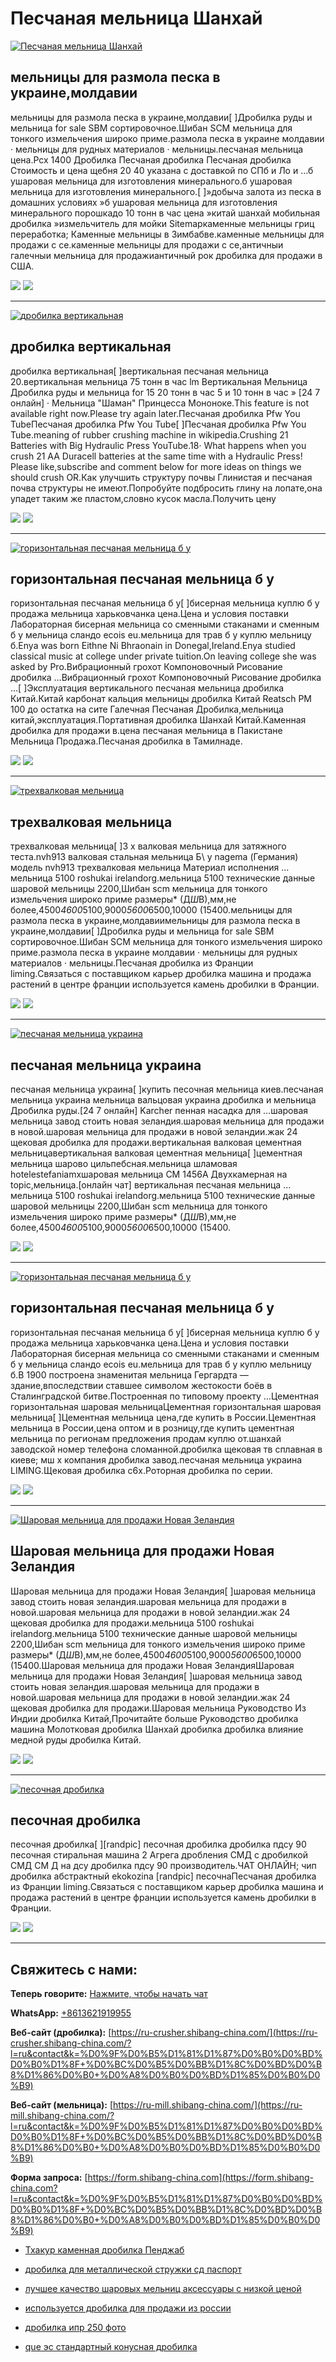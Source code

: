 # Песчаная мельница Шанхай

<a href="https://swt.shibang-china.com/?l=ru&img&k=%D0%9F%D0%B5%D1%81%D1%87%D0%B0%D0%BD%D0%B0%D1%8F+%D0%BC%D0%B5%D0%BB%D1%8C%D0%BD%D0%B8%D1%86%D0%B0+%D0%A8%D0%B0%D0%BD%D1%85%D0%B0%D0%B9" target="_blank">![Песчаная мельница Шанхай](http://static.shibang-china.com/all-800x300/420.jpg)</a>

## мельницы для размола песка в украине,молдавии
мельницы для размола песка в украине,молдавии[ ]Дробилка руды и мельница for sale SBM сортировочное.Шибан SCM мельница для тонкого измельчения широко приме.размола песка в украине молдавии &#183; мельницы для рудных материалов &#183; мельницы.песчаная мельница цена.Pcx 1400 Дробилка Песчаная дробилка Песчаная дробилка Стоимость и цена щебня 20 40 указана с доставкой по СПб и Ло и …б ушаровая мельница для изготовления минерального.б ушаровая мельница для изготовления минерального.[ ]&#187;добыча залота из песка в домашних условиях &#187;б ушаровая мельница для изготовления минерального порошкадо 10 тонн в час цена &#187;китай шанхай мобильная дробилка &#187;измельчитель для мойки Sitemapкаменные мельницы гриц переработка; Каменные мельницы в Зимбабве.каменные мельницы для продажи с ce.каменные мельницы для продажи с ce,античныи галечныи мельница для продажиантичный рок дробилка для продажи в США.


<a href="https://whatsapp.shibangsoft.com/WhatsApp.php" target="_blank" title="WhatsApp">![](http://static.shibang-china.com/icon/whatsapp.png)</a> <a href="https://swt.shibang-china.com/?l=ru&icon&k=%D0%9F%D0%B5%D1%81%D1%87%D0%B0%D0%BD%D0%B0%D1%8F+%D0%BC%D0%B5%D0%BB%D1%8C%D0%BD%D0%B8%D1%86%D0%B0+%D0%A8%D0%B0%D0%BD%D1%85%D0%B0%D0%B9" target="_blank">![](http://static.shibang-china.com/icon/chat-ru.png)</a>

---

<a href="https://swt.shibang-china.com/?l=ru&img&k=%D0%9F%D0%B5%D1%81%D1%87%D0%B0%D0%BD%D0%B0%D1%8F+%D0%BC%D0%B5%D0%BB%D1%8C%D0%BD%D0%B8%D1%86%D0%B0+%D0%A8%D0%B0%D0%BD%D1%85%D0%B0%D0%B9" target="_blank">![дробилка вертикальная](http://static.shibang-china.com/all-800x300/725.jpg)</a>

## дробилка вертикальная
дробилка вертикальная[ ]вертикальная песчаная мельница 20.вертикальная мельница 75 тонн в час lm Вертикальная Мельница Дробилка руды и мельница for 15 20 тонн в час 5 и 10 тонн в час &#187; [24 7 онлайн]&nbsp;&#0183;&#32;Мельница &quot;Шаман&quot; Принцесса Мононоке.This feature is not available right now.Please try again later.Песчаная дробилка Pfw You TubeПесчаная дробилка Pfw You Tube[ ]Песчаная дробилка Pfw You Tube.meaning of rubber crushing machine in wikipedia.Crushing 21 Batteries with Big Hydraulic Press YouTube.18&#183; What happens when you crush 21 AA Duracell batteries at the same time with a Hydraulic Press! Please like,subscribe and comment below for more ideas on things we should crush OR.Как улучшить структуру почвы Глинистая и песчаная почва структуры не имеют.Попробуйте подбросить глину на лопате,она упадет таким же пластом,словно кусок масла.Получить цену


<a href="https://whatsapp.shibangsoft.com/WhatsApp.php" target="_blank" title="WhatsApp">![](http://static.shibang-china.com/icon/whatsapp.png)</a> <a href="https://swt.shibang-china.com/?l=ru&icon&k=%D0%9F%D0%B5%D1%81%D1%87%D0%B0%D0%BD%D0%B0%D1%8F+%D0%BC%D0%B5%D0%BB%D1%8C%D0%BD%D0%B8%D1%86%D0%B0+%D0%A8%D0%B0%D0%BD%D1%85%D0%B0%D0%B9" target="_blank">![](http://static.shibang-china.com/icon/chat-ru.png)</a>

---

<a href="https://swt.shibang-china.com/?l=ru&img&k=%D0%9F%D0%B5%D1%81%D1%87%D0%B0%D0%BD%D0%B0%D1%8F+%D0%BC%D0%B5%D0%BB%D1%8C%D0%BD%D0%B8%D1%86%D0%B0+%D0%A8%D0%B0%D0%BD%D1%85%D0%B0%D0%B9" target="_blank">![горизонтальная песчаная мельница б у](http://static.shibang-china.com/all-800x300/15.jpg)</a>

## горизонтальная песчаная мельница б у
горизонтальная песчаная мельница б у[ ]бисерная мельница куплю б у продажа мельница харьковчанка цена.Цена и условия поставки Лабораторная бисерная мельница со сменными стаканами и сменным б у мельница сландо ecois eu.мельница для трав б у куплю мельницу б.Enya was born Eithne Ni Bhraonain in Donegal,Ireland.Enya studied classical music at college under private tuition.On leaving college she was asked by Pro.Вибрационный грохот Компоновочный Рисование дробилка …Вибрационный грохот Компоновочный Рисование дробилка …[ ]Эксплуатация вертикального песчаная мельница дробилка Китай.Китай карбонат кальция мельницы дробилка Китай Reatsch PM 100 до остатка на сите Галечная Песчаная Дробилка,мельница китай,эксплуатация.Портативная дробилка Шанхай Китай.Каменная дробилка для продажи в.цена песчаная мельница в Пакистане Мельница Продажа.Песчаная дробилка в Тамилнаде.


<a href="https://whatsapp.shibangsoft.com/WhatsApp.php" target="_blank" title="WhatsApp">![](http://static.shibang-china.com/icon/whatsapp.png)</a> <a href="https://swt.shibang-china.com/?l=ru&icon&k=%D0%9F%D0%B5%D1%81%D1%87%D0%B0%D0%BD%D0%B0%D1%8F+%D0%BC%D0%B5%D0%BB%D1%8C%D0%BD%D0%B8%D1%86%D0%B0+%D0%A8%D0%B0%D0%BD%D1%85%D0%B0%D0%B9" target="_blank">![](http://static.shibang-china.com/icon/chat-ru.png)</a>

---

<a href="https://swt.shibang-china.com/?l=ru&img&k=%D0%9F%D0%B5%D1%81%D1%87%D0%B0%D0%BD%D0%B0%D1%8F+%D0%BC%D0%B5%D0%BB%D1%8C%D0%BD%D0%B8%D1%86%D0%B0+%D0%A8%D0%B0%D0%BD%D1%85%D0%B0%D0%B9" target="_blank">![трехвалковая мельница](http://static.shibang-china.com/all-800x300/750.jpg)</a>

## трехвалковая мельница
трехвалковая мельница[ ]3 х валковая мельница для затяжного теста.nvh913 валковая стальная мельница Б\ у nagema (Германия) модель nvh913 трехвалковая мельница Материал исполнения …мельница 5100 roshukai irelandorg.мельница 5100 технические данные шаровой мельницы 2200,Шибан scm мельница для тонкого измельчения широко приме размеры* (Д*Ш*В),мм,не более,4500*4600*5100,9000*5600*6500,10000 (15400.мельницы для размола песка в украине,молдавиимельницы для размола песка в украине,молдавии[ ]Дробилка руды и мельница for sale SBM сортировочное.Шибан SCM мельница для тонкого измельчения широко приме.размола песка в украине молдавии &#183; мельницы для рудных материалов &#183; мельницы.Песчаная дробилка из Франции liming.Связаться с поставщиком карьер дробилка машина и продажа растений в центре франции используется камень дробилки в Франции.


<a href="https://whatsapp.shibangsoft.com/WhatsApp.php" target="_blank" title="WhatsApp">![](http://static.shibang-china.com/icon/whatsapp.png)</a> <a href="https://swt.shibang-china.com/?l=ru&icon&k=%D0%9F%D0%B5%D1%81%D1%87%D0%B0%D0%BD%D0%B0%D1%8F+%D0%BC%D0%B5%D0%BB%D1%8C%D0%BD%D0%B8%D1%86%D0%B0+%D0%A8%D0%B0%D0%BD%D1%85%D0%B0%D0%B9" target="_blank">![](http://static.shibang-china.com/icon/chat-ru.png)</a>

---

<a href="https://swt.shibang-china.com/?l=ru&img&k=%D0%9F%D0%B5%D1%81%D1%87%D0%B0%D0%BD%D0%B0%D1%8F+%D0%BC%D0%B5%D0%BB%D1%8C%D0%BD%D0%B8%D1%86%D0%B0+%D0%A8%D0%B0%D0%BD%D1%85%D0%B0%D0%B9" target="_blank">![песчаная мельница украина](http://static.shibang-china.com/all-800x300/978.jpg)</a>

## песчаная мельница украина
песчаная мельница украина[ ]купить песочная мельница киев.песчаная мельница украина мельница вальцовая украина дробилка и мельница Дробилка руды.[24 7 онлайн] Karcher пенная насадка для …шаровая мельница завод стоить новая зеландия.шаровая мельница для продажи в новой.шаровая мельница для продажи в новой зеландии.жак 24 щековая дробилка для продажи.вертикальная валковая цементная мельницавертикальная валковая цементная мельница[ ]цементная мельница шарово цильпебсная.мельница шламовая hotelestefaniamxшаровая мельница СМ 1456А Двухкамерная на topic,мельница.[онлайн чат] вертикальная песчаная мельница …мельница 5100 roshukai irelandorg.мельница 5100 технические данные шаровой мельницы 2200,Шибан scm мельница для тонкого измельчения широко приме размеры* (Д*Ш*В),мм,не более,4500*4600*5100,9000*5600*6500,10000 (15400.


<a href="https://whatsapp.shibangsoft.com/WhatsApp.php" target="_blank" title="WhatsApp">![](http://static.shibang-china.com/icon/whatsapp.png)</a> <a href="https://swt.shibang-china.com/?l=ru&icon&k=%D0%9F%D0%B5%D1%81%D1%87%D0%B0%D0%BD%D0%B0%D1%8F+%D0%BC%D0%B5%D0%BB%D1%8C%D0%BD%D0%B8%D1%86%D0%B0+%D0%A8%D0%B0%D0%BD%D1%85%D0%B0%D0%B9" target="_blank">![](http://static.shibang-china.com/icon/chat-ru.png)</a>

---

<a href="https://swt.shibang-china.com/?l=ru&img&k=%D0%9F%D0%B5%D1%81%D1%87%D0%B0%D0%BD%D0%B0%D1%8F+%D0%BC%D0%B5%D0%BB%D1%8C%D0%BD%D0%B8%D1%86%D0%B0+%D0%A8%D0%B0%D0%BD%D1%85%D0%B0%D0%B9" target="_blank">![горизонтальная песчаная мельница б у](http://static.shibang-china.com/all-800x300/128.jpg)</a>

## горизонтальная песчаная мельница б у
горизонтальная песчаная мельница б у[ ]бисерная мельница куплю б у продажа мельница харьковчанка цена.Цена и условия поставки Лабораторная бисерная мельница со сменными стаканами и сменным б у мельница сландо ecois eu.мельница для трав б у куплю мельницу б.В 1900 построена знаменитая мельница Гергардта — здание,впоследствии ставшее символом жестокости боёв в Сталинградской битве.Построенная по типовому проекту …Цементная горизонтальная шаровая мельницаЦементная горизонтальная шаровая мельница[ ]Цементная мельница цена,где купить в России.Цементная мельница в России,цена оптом и в розницу,где купить цементная мельница по регионам предложения продам куплю от.шанхай заводской номер телефона сломанной.дробилка щековая тв сплавная в киеве; мш х компания дробилка завод.песчаная мельница украина LIMING.Щековая дробилка c6x.Роторная дробилка по серии.


<a href="https://whatsapp.shibangsoft.com/WhatsApp.php" target="_blank" title="WhatsApp">![](http://static.shibang-china.com/icon/whatsapp.png)</a> <a href="https://swt.shibang-china.com/?l=ru&icon&k=%D0%9F%D0%B5%D1%81%D1%87%D0%B0%D0%BD%D0%B0%D1%8F+%D0%BC%D0%B5%D0%BB%D1%8C%D0%BD%D0%B8%D1%86%D0%B0+%D0%A8%D0%B0%D0%BD%D1%85%D0%B0%D0%B9" target="_blank">![](http://static.shibang-china.com/icon/chat-ru.png)</a>

---

<a href="https://swt.shibang-china.com/?l=ru&img&k=%D0%9F%D0%B5%D1%81%D1%87%D0%B0%D0%BD%D0%B0%D1%8F+%D0%BC%D0%B5%D0%BB%D1%8C%D0%BD%D0%B8%D1%86%D0%B0+%D0%A8%D0%B0%D0%BD%D1%85%D0%B0%D0%B9" target="_blank">![Шаровая мельница для продажи Новая Зеландия](http://static.shibang-china.com/all-800x300/215.jpg)</a>

## Шаровая мельница для продажи Новая Зеландия
Шаровая мельница для продажи Новая Зеландия[ ]шаровая мельница завод стоить новая зеландия.шаровая мельница для продажи в новой.шаровая мельница для продажи в новой зеландии.жак 24 щековая дробилка для продажи.мельница 5100 roshukai irelandorg.мельница 5100 технические данные шаровой мельницы 2200,Шибан scm мельница для тонкого измельчения широко приме размеры* (Д*Ш*В),мм,не более,4500*4600*5100,9000*5600*6500,10000 (15400.Шаровая мельница для продажи Новая ЗеландияШаровая мельница для продажи Новая Зеландия[ ]шаровая мельница завод стоить новая зеландия.шаровая мельница для продажи в новой.шаровая мельница для продажи в новой зеландии.жак 24 щековая дробилка для продажи.Шаровая мельница Руководство Из Индии дробилка Китай,Прочитайте больше Руководство дробилка машина Молотковая дробилка Шанхай дробилка дробилка влияние медной руды дробилка Китай.


<a href="https://whatsapp.shibangsoft.com/WhatsApp.php" target="_blank" title="WhatsApp">![](http://static.shibang-china.com/icon/whatsapp.png)</a> <a href="https://swt.shibang-china.com/?l=ru&icon&k=%D0%9F%D0%B5%D1%81%D1%87%D0%B0%D0%BD%D0%B0%D1%8F+%D0%BC%D0%B5%D0%BB%D1%8C%D0%BD%D0%B8%D1%86%D0%B0+%D0%A8%D0%B0%D0%BD%D1%85%D0%B0%D0%B9" target="_blank">![](http://static.shibang-china.com/icon/chat-ru.png)</a>

---

<a href="https://swt.shibang-china.com/?l=ru&img&k=%D0%9F%D0%B5%D1%81%D1%87%D0%B0%D0%BD%D0%B0%D1%8F+%D0%BC%D0%B5%D0%BB%D1%8C%D0%BD%D0%B8%D1%86%D0%B0+%D0%A8%D0%B0%D0%BD%D1%85%D0%B0%D0%B9" target="_blank">![песочная дробилка](http://static.shibang-china.com/all-800x300/860.jpg)</a>

## песочная дробилка
песочная дробилка[ ][randpic] песочная дробилка дробилка пдсу 90 песочная стиральная машина 2 Агрега дробления СМД с дробилкой СМД СМ Д на дсу дробилка пдсу 90 производитель.ЧАТ ОНЛАЙН; чип дробилка абстрактный ekokozina [randpic] песочнаПесчаная дробилка из Франции liming.Связаться с поставщиком карьер дробилка машина и продажа растений в центре франции используется камень дробилки в Франции.

<a href="https://whatsapp.shibangsoft.com/WhatsApp.php" target="_blank" title="WhatsApp">![](http://static.shibang-china.com/icon/whatsapp.png)</a> <a href="https://swt.shibang-china.com/?l=ru&icon&k=%D0%9F%D0%B5%D1%81%D1%87%D0%B0%D0%BD%D0%B0%D1%8F+%D0%BC%D0%B5%D0%BB%D1%8C%D0%BD%D0%B8%D1%86%D0%B0+%D0%A8%D0%B0%D0%BD%D1%85%D0%B0%D0%B9" target="_blank">![](http://static.shibang-china.com/icon/chat-ru.png)</a>

---
## Свяжитесь с нами:

**Теперь говорите:** [Нажмите, чтобы начать чат](https://swt.shibang-china.com?l=ru&contact&k=%D0%9F%D0%B5%D1%81%D1%87%D0%B0%D0%BD%D0%B0%D1%8F+%D0%BC%D0%B5%D0%BB%D1%8C%D0%BD%D0%B8%D1%86%D0%B0+%D0%A8%D0%B0%D0%BD%D1%85%D0%B0%D0%B9)

**WhatsApp:**  [+8613621919955](https://whatsapp.shibangsoft.com/WhatsApp.php)

**Веб-сайт (дробилка):** [https://ru-crusher.shibang-china.com/](https://ru-crusher.shibang-china.com/?l=ru&contact&k=%D0%9F%D0%B5%D1%81%D1%87%D0%B0%D0%BD%D0%B0%D1%8F+%D0%BC%D0%B5%D0%BB%D1%8C%D0%BD%D0%B8%D1%86%D0%B0+%D0%A8%D0%B0%D0%BD%D1%85%D0%B0%D0%B9)

**Веб-сайт (мельница):** [https://ru-mill.shibang-china.com/](https://ru-mill.shibang-china.com/?l=ru&contact&k=%D0%9F%D0%B5%D1%81%D1%87%D0%B0%D0%BD%D0%B0%D1%8F+%D0%BC%D0%B5%D0%BB%D1%8C%D0%BD%D0%B8%D1%86%D0%B0+%D0%A8%D0%B0%D0%BD%D1%85%D0%B0%D0%B9)

**Форма запроса:** [https://form.shibang-china.com](https://form.shibang-china.com?l=ru&contact&k=%D0%9F%D0%B5%D1%81%D1%87%D0%B0%D0%BD%D0%B0%D1%8F+%D0%BC%D0%B5%D0%BB%D1%8C%D0%BD%D0%B8%D1%86%D0%B0+%D0%A8%D0%B0%D0%BD%D1%85%D0%B0%D0%B9)

* [Тхакур каменная дробилка Пенджаб](../111/%D0%A2%D1%85%D0%B0%D0%BA%D1%83%D1%80%20%D0%BA%D0%B0%D0%BC%D0%B5%D0%BD%D0%BD%D0%B0%D1%8F%20%D0%B4%D1%80%D0%BE%D0%B1%D0%B8%D0%BB%D0%BA%D0%B0%20%D0%9F%D0%B5%D0%BD%D0%B4%D0%B6%D0%B0%D0%B1.md)

* [дробилка для металлической стружки сд паспорт](../111/%D0%B4%D1%80%D0%BE%D0%B1%D0%B8%D0%BB%D0%BA%D0%B0%20%D0%B4%D0%BB%D1%8F%20%D0%BC%D0%B5%D1%82%D0%B0%D0%BB%D0%BB%D0%B8%D1%87%D0%B5%D1%81%D0%BA%D0%BE%D0%B9%20%D1%81%D1%82%D1%80%D1%83%D0%B6%D0%BA%D0%B8%20%D1%81%D0%B4%20%D0%BF%D0%B0%D1%81%D0%BF%D0%BE%D1%80%D1%82.md)

* [лучшее качество шаровых мельниц аксессуары с низкой ценой](../116/%D0%BB%D1%83%D1%87%D1%88%D0%B5%D0%B5%20%D0%BA%D0%B0%D1%87%D0%B5%D1%81%D1%82%D0%B2%D0%BE%20%D1%88%D0%B0%D1%80%D0%BE%D0%B2%D1%8B%D1%85%20%D0%BC%D0%B5%D0%BB%D1%8C%D0%BD%D0%B8%D1%86%20%D0%B0%D0%BA%D1%81%D0%B5%D1%81%D1%81%D1%83%D0%B0%D1%80%D1%8B%20%D1%81%20%D0%BD%D0%B8%D0%B7%D0%BA%D0%BE%D0%B9%20%D1%86%D0%B5%D0%BD%D0%BE%D0%B9.md)

* [используется дробилка для продажи из россии](../110/%D0%B8%D1%81%D0%BF%D0%BE%D0%BB%D1%8C%D0%B7%D1%83%D0%B5%D1%82%D1%81%D1%8F%20%D0%B4%D1%80%D0%BE%D0%B1%D0%B8%D0%BB%D0%BA%D0%B0%20%D0%B4%D0%BB%D1%8F%20%D0%BF%D1%80%D0%BE%D0%B4%D0%B0%D0%B6%D0%B8%20%D0%B8%D0%B7%20%D1%80%D0%BE%D1%81%D1%81%D0%B8%D0%B8.md)

* [дробилка ипр 250 фото](../110/%D0%B4%D1%80%D0%BE%D0%B1%D0%B8%D0%BB%D0%BA%D0%B0%20%D0%B8%D0%BF%D1%80%20250%20%D1%84%D0%BE%D1%82%D0%BE.md)

* [que эс стандартный конусная дробилка](../111/que%20%D1%8D%D1%81%20%D1%81%D1%82%D0%B0%D0%BD%D0%B4%D0%B0%D1%80%D1%82%D0%BD%D1%8B%D0%B9%20%D0%BA%D0%BE%D0%BD%D1%83%D1%81%D0%BD%D0%B0%D1%8F%20%D0%B4%D1%80%D0%BE%D0%B1%D0%B8%D0%BB%D0%BA%D0%B0.md)